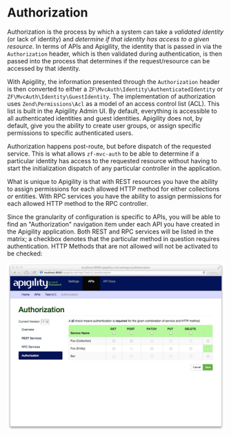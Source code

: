 Authorization
=============

Authorization is the process by which a system can take a *validated identity* (or lack of 
identity) and *determine if that identity has access to a given resource*.  In terms of APIs and 
Apigility, the identity that is passed in via the `Authorization` header, which is then validated 
during authentication, is then passed into the process that determines if the request/resource can 
be accessed by that identity.

With Apigility, the information presented through the `Authorization` header is then converted to
either a `ZF\MvcAuth\Identity\AuthenticatedIdentity` or `ZF\MvcAuth\Identity\GuestIdentity`.  The
implementation of authorization uses `Zend\Permissions\Acl` as a model of an access control list
(ACL).  This list is built in the Apigility Admin UI.  By default, everything is accessible to all
authenticated identities and guest identities.  Apigility does not, by default, give you the ability
to create user groups, or assign specific permissions to specific authenticated users.

Authorization happens post-route, but before dispatch of the requested service.  This is what allows
`zf-mvc-auth` to be able to determine if a particular identity has access to the requested resource
without having to start the initialization dispatch of any particular controller in the application.

What is unique to Apigility is that with REST resources you have the ability to assign permissions
for each allowed HTTP method for either collections *or* entities.  With RPC services you have the
ability to assign permissions for each allowed HTTP method to the RPC controller.

Since the granularity of configuration is specific to APIs, you will be able to find an 
"Authorization" navigation item under each API you have created in the Apigility application.  Both 
REST and RPC services will be listed in the matrix; a checkbox denotes that the particular method 
in question requires authentication. HTTP Methods that are not allowed will not be activated to 
be checked:

![Authorization Settings](/asset/apigility-documentation/img/auth-authorization-ui-settings.jpg)
